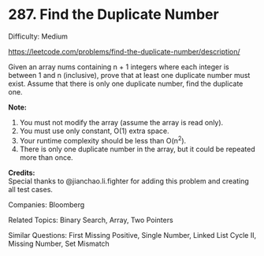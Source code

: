# 287. Find the Duplicate Number

Difficulty: Medium

https://leetcode.com/problems/find-the-duplicate-number/description/

Given an array nums containing n + 1 integers where each integer is between 1 and n (inclusive), prove that at least one duplicate number must exist. Assume that there is only one duplicate number, find the duplicate one.

**Note:**
1. You must not modify the array (assume the array is read only).
2. You must use only constant, O(1) extra space.
3. Your runtime complexity should be less than O(n<sup>2</sup>).
4. There is only one duplicate number in the array, but it could be repeated more than once.

**Credits:**  
Special thanks to @jianchao.li.fighter for adding this problem and creating all test cases.

Companies: Bloomberg

Related Topics: Binary Search, Array, Two Pointers

Similar Questions: First Missing Positive, Single Number, Linked List Cycle II, Missing Number, Set Mismatch
